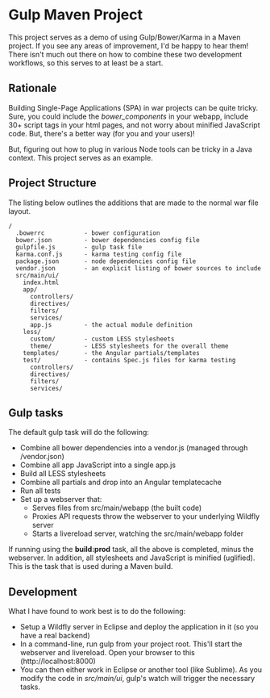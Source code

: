 # Gulp Maven Project

This project serves as a demo of using Gulp/Bower/Karma in a Maven project.  If you see any areas of improvement, I'd be happy to hear them!  There isn't much out there on how to combine these two development workflows, so this serves to at least be a start.

## Rationale

Building Single-Page Applications (SPA) in war projects can be quite tricky.  Sure, you could include the _bower_components_ in your webapp, include 30+ script tags in your html pages, and not worry about minified JavaScript code.  But, there's a better way (for you and your users)!

But, figuring out how to plug in various Node tools can be tricky in a Java context.  This project serves as an example.  

## Project Structure

The listing below outlines the additions that are made to the normal war file layout.

```
/
  .bowerrc           - bower configuration
  bower.json         - bower dependencies config file 
  gulpfile.js        - gulp task file
  karma.conf.js      - karma testing config file
  package.json       - node dependencies config file
  vendor.json        - an explicit listing of bower sources to include
  src/main/ui/
    index.html
    app/
      controllers/
      directives/ 
      filters/    
      services/
      app.js         - the actual module definition
    less/
      custom/        - custom LESS stylesheets
      theme/         - LESS stylesheets for the overall theme
    templates/       - the Angular partials/templates
    test/            - contains Spec.js files for karma testing
      controllers/
      directives/
      filters/
      services/
```

## Gulp tasks

The default gulp task will do the following:
- Combine all bower dependencies into a vendor.js (managed through /vendor.json)
- Combine all app JavaScript into a single app.js
- Build all LESS stylesheets
- Combine all partials and drop into an Angular templatecache
- Run all tests
- Set up a webserver that:
  - Serves files from src/main/webapp (the built code)
  - Proxies API requests throw the webserver to your underlying Wildfly server
  - Starts a livereload server, watching the src/main/webapp folder

If running using the **build:prod** task, all the above is completed, minus the webserver.  In addition, all stylesheets and JavaScript is minified (uglified).  This is the task that is used during a Maven build.

## Development

What I have found to work best is to do the following:

- Setup a Wildfly server in Eclipse and deploy the application in it (so you have a real backend)
- In a command-line, run gulp from your project root. This'll start the webserver and livereload. Open your browser to this (http://localhost:8000)
- You can then either work in Eclipse or another tool (like Sublime).  As you modify the code in _src/main/ui_, gulp's watch will trigger the necessary tasks.


